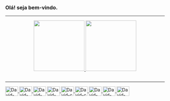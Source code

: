 ### Olá! seja bem-vindo.
<hr>
<div align="center">
  <a href="https://github.com/David0102">
  <img height="160em" src="https://github-readme-stats.vercel.app/api?username=David0102&show_icons=true&theme=dracula&include_all_commits=true&count_private=true"/>
  <img height="160em" src="https://github-readme-stats.vercel.app/api/top-langs/?username=David0102&layout=compact&langs_count=7&theme=dracula"/>
</div>
<div style="display: inline_block"><br>
<hr>
  <img align="center" alt="David-html" height="30" width="40" src="https://cdn.jsdelivr.net/gh/devicons/devicon/icons/html5/html5-original.svg">
  <img align="center" alt="David-css" height="30" width="40" src="https://cdn.jsdelivr.net/gh/devicons/devicon/icons/css3/css3-original.svg">
  <img align="center" alt="David-js" height="30" width="40" src="https://cdn.jsdelivr.net/gh/devicons/devicon/icons/javascript/javascript-original.svg">
  <img align="center" alt="David-python" height="30" width="40" src="https://cdn.jsdelivr.net/gh/devicons/devicon/icons/python/python-original.svg">
  <img align="center" alt="David-c" height="30" width="40" src="https://cdn.jsdelivr.net/gh/devicons/devicon/icons/c/c-original.svg">
  <img align="center" alt="David-c" height="30" width="40" src="https://cdn.jsdelivr.net/gh/devicons/devicon/icons/django/django-plain.svg">
  <img align="center" alt="David-mysql" height="30" width="40" src="https://cdn.jsdelivr.net/gh/devicons/devicon/icons/mysql/mysql-original.svg">
  <img align="center" alt="David-mongoDB" height="30" width="40" src="https://cdn.jsdelivr.net/gh/devicons/devicon/icons/mongodb/mongodb-original.svg">
  <img align='center' alt='David-postgreSQL' height="30" width="40" src="https://cdn.jsdelivr.net/gh/devicons/devicon/icons/adonisjs/adonisjs-original.svg" />
          
